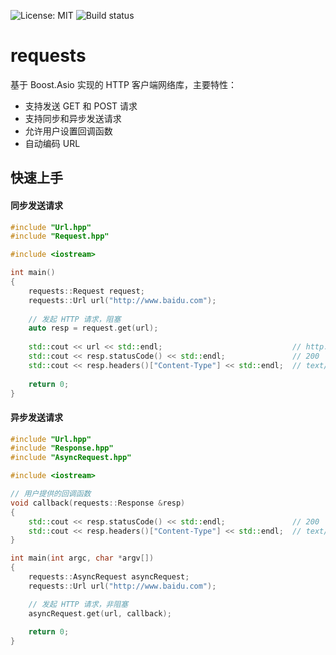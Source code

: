 ![License: MIT](https://img.shields.io/badge/License-MIT-yellow.svg) ![Build status](https://travis-ci.org/senlinzhan/requests.svg?branch=master)
# requests
基于 Boost.Asio 实现的 HTTP 客户端网络库，主要特性：
- 支持发送 GET 和 POST 请求
- 支持同步和异步发送请求
- 允许用户设置回调函数
- 自动编码 URL
## 快速上手
#### 同步发送请求
```C++
#include "Url.hpp"
#include "Request.hpp"

#include <iostream>

int main()
{
    requests::Request request;
    requests::Url url("http://www.baidu.com");
    
    // 发起 HTTP 请求，阻塞
    auto resp = request.get(url);
	
    std::cout << url << std::endl;                             // http://www.baidu.com
    std::cout << resp.statusCode() << std::endl;               // 200
    std::cout << resp.headers()["Content-Type"] << std::endl;  // text/html
		
    return 0;
}
```
#### 异步发送请求
```C++
#include "Url.hpp"
#include "Response.hpp"
#include "AsyncRequest.hpp"

#include <iostream>

// 用户提供的回调函数
void callback(requests::Response &resp)
{
    std::cout << resp.statusCode() << std::endl;               // 200
    std::cout << resp.headers()["Content-Type"] << std::endl;  // text/html
}

int main(int argc, char *argv[])
{
    requests::AsyncRequest asyncRequest;
    requests::Url url("http://www.baidu.com");

    // 发起 HTTP 请求，非阻塞
    asyncRequest.get(url, callback);
    
    return 0;
}
```
